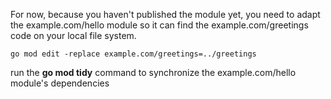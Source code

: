 For now, because you haven't published the module yet, you need to adapt the example.com/hello module so it can find the example.com/greetings code on your local file system.

```go mod edit -replace example.com/greetings=../greetings```

run the **go mod tidy** command to synchronize the example.com/hello module's dependencies


